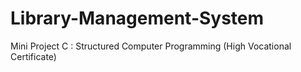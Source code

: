 # Library-Management-System
Mini Project C : Structured Computer Programming  (High Vocational Certificate)
